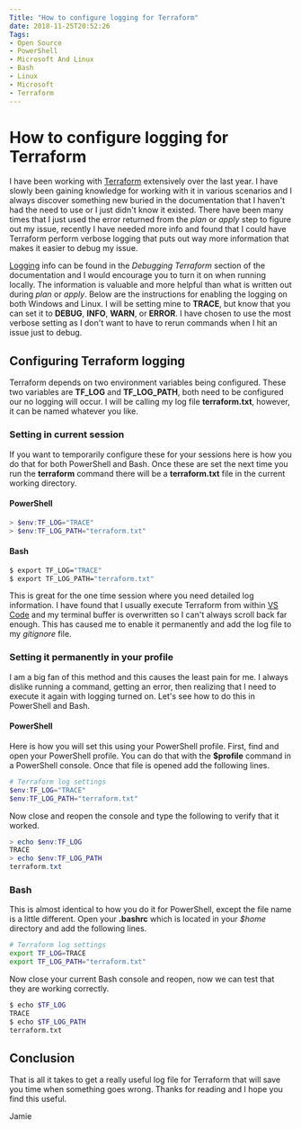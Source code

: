 ```yaml
---
Title: "How to configure logging for Terraform"
date: 2018-11-25T20:52:26
Tags: 
- Open Source
- PowerShell
- Microsoft And Linux
- Bash 
- Linux
- Microsoft
- Terraform
---
```

# How to configure logging for Terraform

I have been working with [Terraform](https://www.terraform.io) extensively over the last year. I have slowly been gaining knowledge for working with it in various scenarios and I always discover something new buried in the documentation that I haven't had the need to use or I just didn't know it existed. There have been many times that I just used the error returned from the *plan* or *apply* step to figure out my issue, recently I have needed more info and found that I could have Terraform perform verbose logging that puts out way more information that makes it easier to debug my issue.

[Logging](https://www.terraform.io/docs/internals/debugging.html) info can be found in the *Debugging Terraform* section of the documentation and I would encourage you to turn it on when running locally. The information is valuable and more helpful than what is written out during *plan* or *apply*. Below are the instructions for enabling the logging on both Windows and Linux. I will be setting mine to **TRACE**, but know that you can set it to **DEBUG**, **INFO**, **WARN**, or **ERROR**. I have chosen to use the most verbose setting as I don't want to have to rerun commands when I hit an issue just to debug. 

## Configuring Terraform logging

Terraform depends on two environment variables being configured. These two variables are **TF_LOG** and **TF_LOG_PATH**, both need to be configured our no logging will occur. I will be calling my log file **terraform.txt**, however, it can be named whatever you like.

### Setting in current session

If you want to temporarily configure these for your sessions here is how you do that for both PowerShell and Bash. Once these are set the next time you run the **terraform** command there will be a **terraform.txt** file in the current working directory.

#### PowerShell

```PowerShell
> $env:TF_LOG="TRACE"
> $env:TF_LOG_PATH="terraform.txt"
```

#### Bash

```Bash
$ export TF_LOG="TRACE"
$ export TF_LOG_PATH="terraform.txt"
```

This is great for the one time session where you need detailed log information. I have found that I usually execute Terraform from within [VS Code](https://code.visualstudio.com/) and my terminal buffer is overwritten so I can't always scroll back far enough. This has caused me to enable it permanently and add the log file to my *gitignore* file.

### Setting it permanently in your profile

I am a big fan of this method and this causes the least pain for me. I always dislike running a command, getting an error, then realizing that I need to execute it again with logging turned on. Let's see how to do this in PowerShell and Bash.

#### PowerShell

Here is how you will set this using your PowerShell profile. First, find and open your PowerShell profile. You can do that with the **$profile** command in a PowerShell console. Once that file is opened add the following lines.

```PowerShell
# Terraform log settings
$env:TF_LOG="TRACE"
$env:TF_LOG_PATH="terraform.txt"
```

Now close and reopen the console and type the following to verify that it worked.

```PowerShell
> echo $env:TF_LOG
TRACE
> echo $env:TF_LOG_PATH
terraform.txt
```

### Bash

This is almost identical to how you do it for PowerShell, except the file name is a little different. Open your **.bashrc** which is located in your *$home* directory and add the following lines.

```Bash
# Terraform log settings
export TF_LOG=TRACE
export TF_LOG_PATH="terraform.txt"
```

Now close your current Bash console and reopen, now we can test that they are working correctly.

```Bash
$ echo $TF_LOG
TRACE
$ echo $TF_LOG_PATH
terraform.txt
```

## Conclusion

That is all it takes to get a really useful log file for Terraform that will save you time when something goes wrong. Thanks for reading and I hope you find this useful.

Jamie
